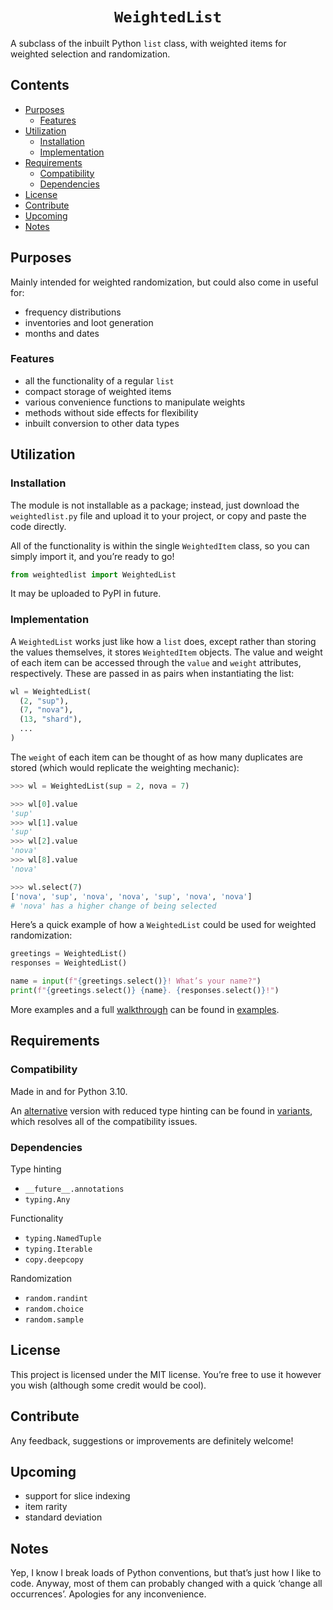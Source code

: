# <h1 align="center"> `WeightedList` </h1>

A subclass of the inbuilt Python `list` class, with weighted items for weighted selection and randomization.


## Contents
- [Purposes](#Purposes)
  - [Features](#Features)
- [Utilization](#Utilization)
  - [Installation](#Installation)
  - [Implementation](#Implementation)
- [Requirements](#Requirements)
  - [Compatibility](#Compatibility)
  - [Dependencies](#Dependencies)
- [License](#License)
- [Contribute](#Contribute)
- [Upcoming](#Upcoming)
- [Notes](#Notes)


## Purposes
Mainly intended for weighted randomization, but could also come in useful for:
- frequency distributions
- inventories and loot generation
- months and dates

### Features
- all the functionality of a regular `list`
- compact storage of weighted items
- various convenience functions to manipulate weights
- methods without side effects for flexibility
- inbuilt conversion to other data types


## Utilization

### Installation
The module is not installable as a package; instead, just download the `weightedlist.py` file and upload it to your project, or copy and paste the code directly.

All of the functionality is within the single `WeightedItem` class, so you can simply import it, and you’re ready to go!

```py
from weightedlist import WeightedList
```

It may be uploaded to PyPI in future.

### Implementation
A `WeightedList` works just like how a `list` does, except rather than storing the values themselves, it stores `WeightedItem` objects. The value and weight of each item can be accessed through the `value` and `weight` attributes, respectively. These are passed in as pairs when instantiating the list:

```py
wl = WeightedList(
  (2, "sup"),
  (7, "nova"),
  (13, "shard"),
  ...
)
```

The `weight` of each item can be thought of as how many duplicates are stored (which would replicate the weighting mechanic):

```py
>>> wl = WeightedList(sup = 2, nova = 7)

>>> wl[0].value
'sup'
>>> wl[1].value
'sup'
>>> wl[2].value
'nova'
>>> wl[8].value
'nova'

>>> wl.select(7)
['nova', 'sup', 'nova', 'nova', 'sup', 'nova', 'nova']
# 'nova' has a higher change of being selected
```

Here’s a quick example of how a `WeightedList` could be used for weighted randomization:

```py
greetings = WeightedList()
responses = WeightedList()

name = input(f"{greetings.select()}! What’s your name?")
print(f"{greetings.select()} {name}. {responses.select()}!")
```

More examples and a full [walkthrough](examples/walkthrough.md) can be found in [examples](examples).


## Requirements

### Compatibility
Made in and for Python 3.10.

An [alternative](variants/unannotated.py) version with reduced type hinting can be found in [variants](variants), which resolves all of the compatibility issues.

### Dependencies
Type hinting
- `__future__.annotations`
- `typing.Any`

Functionality
- `typing.NamedTuple`
- `typing.Iterable`
- `copy.deepcopy`

Randomization
- `random.randint`
- `random.choice`
- `random.sample`


## License
This project is licensed under the MIT license. You’re free to use it however you wish (although some credit would be cool).

## Contribute
Any feedback, suggestions or improvements are definitely welcome!

## Upcoming
- support for slice indexing
- item rarity
- standard deviation

## Notes
Yep, I know I break loads of Python conventions, but that’s just how I like to code. Anyway, most of them can probably changed with a quick ‘change all occurrences’. Apologies for any inconvenience.
